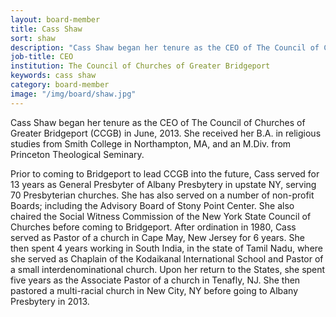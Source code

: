 ```yaml
---
layout: board-member
title: Cass Shaw
sort: shaw
description: "Cass Shaw began her tenure as the CEO of The Council of Churches of Greater Bridgeport (CCGB) in June, 2013."
job-title: CEO
institution: The Council of Churches of Greater Bridgeport
keywords: cass shaw
category: board-member
image: "/img/board/shaw.jpg"
---
```


Cass Shaw began her tenure as the CEO of The Council of Churches of Greater Bridgeport (CCGB) in June, 2013. She received her B.A. in religious studies from Smith College in Northampton, MA, and an M.Div. from Princeton Theological Seminary.

Prior to coming to Bridgeport to lead CCGB into the future, Cass served for 13 years as General Presbyter of Albany Presbytery in upstate NY, serving 70 Presbyterian churches. She has also served on a number of non-profit Boards; including the Advisory Board of Stony Point Center. She also chaired the Social Witness Commission of the New York State Council of Churches before coming to Bridgeport. After ordination in 1980, Cass served as Pastor of a church in Cape May, New Jersey for 6 years. She then spent 4 years working in South India, in the state of Tamil Nadu, where she served as Chaplain of the Kodaikanal International School and Pastor of a small interdenominational church. Upon her return to the States, she spent five years as the Associate Pastor of a church in Tenafly, NJ. She then pastored a multi-racial church in New City, NY before going to Albany Presbytery in 2013.
